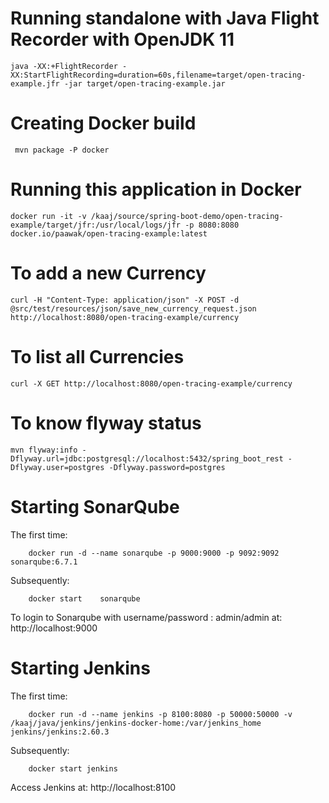 # Running standalone with Java Flight Recorder with OpenJDK 11

	java -XX:+FlightRecorder -XX:StartFlightRecording=duration=60s,filename=target/open-tracing-example.jfr -jar target/open-tracing-example.jar 

# Creating Docker build

	 mvn package -P docker

# Running this application in Docker

	docker run -it -v /kaaj/source/spring-boot-demo/open-tracing-example/target/jfr:/usr/local/logs/jfr -p 8080:8080 docker.io/paawak/open-tracing-example:latest
	
# To add a new Currency
	curl -H "Content-Type: application/json" -X POST -d @src/test/resources/json/save_new_currency_request.json http://localhost:8080/open-tracing-example/currency
	
# To list all Currencies
	curl -X GET http://localhost:8080/open-tracing-example/currency	

# To know flyway status
	mvn flyway:info -Dflyway.url=jdbc:postgresql://localhost:5432/spring_boot_rest -Dflyway.user=postgres -Dflyway.password=postgres

# Starting SonarQube

The first time:

		docker run -d --name sonarqube -p 9000:9000 -p 9092:9092 sonarqube:6.7.1
		
Subsequently:
		
		docker start 	sonarqube
		
To login to Sonarqube with username/password : admin/admin at: http://localhost:9000
		
		
# Starting Jenkins

The first time:

		docker run -d --name jenkins -p 8100:8080 -p 50000:50000 -v /kaaj/java/jenkins/jenkins-docker-home:/var/jenkins_home jenkins/jenkins:2.60.3
				
Subsequently:
		
		docker start jenkins
		
Access Jenkins at: http://localhost:8100
		
		
		
